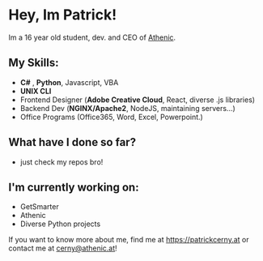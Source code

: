 
# Hey, Im Patrick!
Im a 16 year old student, dev. and CEO of [Athenic](https://athenic.at).

## My Skills:
  - **C#** , **Python**, Javascript, VBA
  - **UNIX CLI**
  - Frontend Designer (**Adobe Creative Cloud**, React, diverse .js libraries)
  - Backend Dev (**NGINX/Apache2**, NodeJS, maintaining servers...)
  - Office Programs (Office365, Word, Excel, Powerpoint.)
  
## What have I done so far?
  - just check my repos bro!
  
  
## I'm currently working on:
  - GetSmarter
  - Athenic
  - Diverse Python projects
  
  
If you want to know more about me, find me at https://patrickcerny.at or contact me at cerny@athenic.at!

